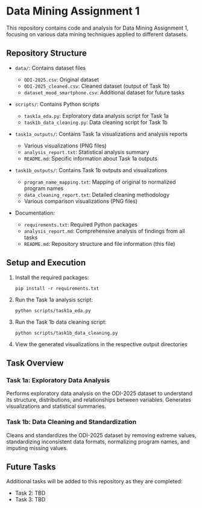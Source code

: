 # Data Mining Assignment 1

This repository contains code and analysis for Data Mining Assignment 1, focusing on various data mining techniques applied to different datasets.

## Repository Structure

- `data/`: Contains dataset files
  - `ODI-2025.csv`: Original dataset
  - `ODI-2025_cleaned.csv`: Cleaned dataset (output of Task 1b)
  - `dataset_mood_smartphone.csv`: Additional dataset for future tasks

- `scripts/`: Contains Python scripts
  - `task1a_eda.py`: Exploratory data analysis script for Task 1a
  - `task1b_data_cleaning.py`: Data cleaning script for Task 1b

- `task1a_outputs/`: Contains Task 1a visualizations and analysis reports
  - Various visualizations (PNG files)
  - `analysis_report.txt`: Statistical analysis summary
  - `README.md`: Specific information about Task 1a outputs

- `task1b_outputs/`: Contains Task 1b outputs and visualizations
  - `program_name_mapping.txt`: Mapping of original to normalized program names
  - `data_cleaning_report.txt`: Detailed cleaning methodology
  - Various comparison visualizations (PNG files)

- Documentation:
  - `requirements.txt`: Required Python packages
  - `analysis_report.md`: Comprehensive analysis of findings from all tasks
  - `README.md`: Repository structure and file information (this file)

## Setup and Execution

1. Install the required packages:
   ```
   pip install -r requirements.txt
   ```

2. Run the Task 1a analysis script:
   ```
   python scripts/task1a_eda.py
   ```

3. Run the Task 1b data cleaning script:
   ```
   python scripts/task1b_data_cleaning.py
   ```

4. View the generated visualizations in the respective output directories

## Task Overview

### Task 1a: Exploratory Data Analysis
Performs exploratory data analysis on the ODI-2025 dataset to understand its structure, distributions, and relationships between variables. Generates visualizations and statistical summaries.

### Task 1b: Data Cleaning and Standardization
Cleans and standardizes the ODI-2025 dataset by removing extreme values, standardizing inconsistent data formats, normalizing program names, and imputing missing values.

## Future Tasks

Additional tasks will be added to this repository as they are completed:
- Task 2: TBD
- Task 3: TBD